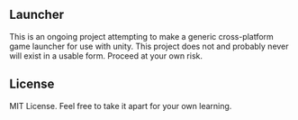 ## Launcher

This is an ongoing project attempting to make a generic cross-platform game launcher for use with unity. This project does not and probably never will exist in a usable form. Proceed at your own risk.

## License

MIT License. Feel free to take it apart for your own learning.
